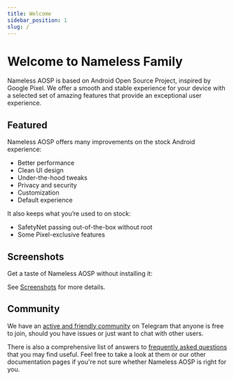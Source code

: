 ```yaml
---
title: Welcome
sidebar_position: 1
slug: /
---
```


# Welcome to Nameless Family

Nameless AOSP is based on Android Open Source Project, inspired by Google Pixel. We offer a smooth and stable experience for your device with a selected set of amazing features that provide an exceptional user experience.

## Featured

Nameless AOSP offers many improvements on the stock Android experience:

- Better performance
- Clean UI design
- Under-the-hood tweaks
- Privacy and security
- Customization
- Default experience

It also keeps what you’re used to on stock:

- SafetyNet passing out-of-the-box without root
- Some Pixel-exclusive features

## Screenshots

Get a taste of Nameless AOSP without installing it:

See [Screenshots](./screenshots.md) for more details.

## Community

We have an [active and friendly community](https://t.me/nameless_ophub) on Telegram that anyone is free to join, should you have issues or just want to chat with other users.

There is also a comprehensive list of answers to [frequently asked questions](./faq.md) that you may find useful. Feel free to take a look at them or our other documentation pages if you're not sure whether Nameless AOSP is right for you.
